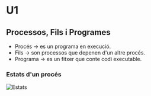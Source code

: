 # U1

## Processos, Fils i Programes

+ Procés -> es un programa en execució.
+ Fils -> son processos que depenen d'un altre procés.
+ Programa -> es un fitxer que conte codi executable.

### Estats d'un procés

![Estats](https://joamuran.net/curs25-26/psp/doc/u1/img/1/estatsProces.png)
